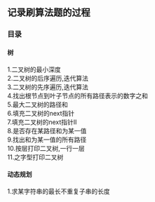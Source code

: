 ## 记录刷算法题的过程
### 目录
#### 树
1.二叉树的最小深度  
2.二叉树的后序遍历,迭代算法  
3.二叉树的先序遍历,迭代算法  
4.找出根节点到叶子节点的所有路径表示的数字之和  
5.最大二叉树的路径和  
6.填充二叉树的next指针  
7.填充二叉树的next指针II  
8.是否存在某路径和为某一值  
9.找出和为某一值的所有路径  
10.按层打印二叉树,一行一层  
11.之字型打印二叉树  

#### 动态规划
1.求某字符串的最长不重复子串的长度   


